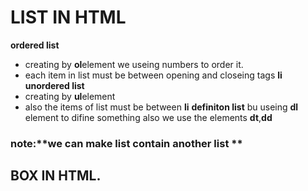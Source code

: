 # LIST IN HTML

**ordered list**
- creating by **ol**element we useing numbers to order it.
- each item in list must be between opening and closeing tags **li**
**unordered list**
- creating by **ul**element
- also the items of list must be between **li**
**definiton list**
bu useing **dl** element to difine something also we use the elements **dt**,**dd**


### note:**we can make list contain another list **

## BOX IN HTML.
